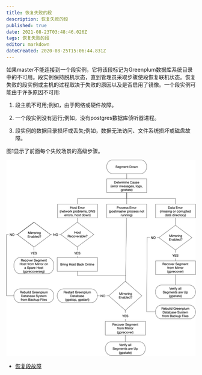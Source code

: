 ```yaml
---
title: 恢复失败的段
description: 恢复失败的段
published: true
date: 2021-08-23T03:48:46.026Z
tags: 恢复失败的段
editor: markdown
dateCreated: 2020-08-25T15:06:44.831Z
---
```


如果master不能连接到一个段实例，它将该段标记为Greenplum数据库系统目录中的不可用。段实例保持脱机状态，直到管理员采取步骤使段恢复联机状态。恢复失败的段实例或主机的过程取决于失败的原因以及是否启用了镜像。一个段实例可能由于许多原因不可用:

1. 段主机不可用;例如，由于网络或硬件故障。

2. 一个段实例没有运行;例如，没有postgres数据库侦听器进程。


3. 段实例的数据目录损坏或丢失;例如，数据无法访问、文件系统损坏或磁盘故障。

图1显示了前面每个失败场景的高级步骤。

![recovermatrix.png](/greenplum/recovermatrix.png)

- [恢复段故障](/zh/greenplum/系统管理/管理Greenplum系统/高可用性和数据一致性/恢复失败的段/恢复失败的段)
